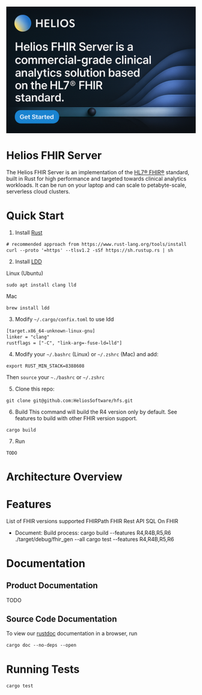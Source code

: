 [![Helios FHIR Server](https://github.com/HeliosSoftware/hfs/blob/main/github-banner.png)](https://heliossoftware.com)

# Helios FHIR Server

The Helios FHIR Server is an implementation of the [HL7® FHIR®](https://hl7.org/fhir) standard, built in Rust for high performance and targeted towards clinical analytics workloads.  It can be run on your laptop and can scale to petabyte-scale, serverless cloud clusters.

# Quick Start

1. Install [Rust](https://www.rust-lang.org/tools/install)
```
# recommended approach from https://www.rust-lang.org/tools/install
curl --proto '=https' --tlsv1.2 -sSf https://sh.rustup.rs | sh
```

2. Install [LDD](https://lld.llvm.org/)

Linux (Ubuntu)
```
sudo apt install clang lld
```
Mac
```
brew install ldd
```
3.  Modify `~/.cargo/confix.toml` to use ldd
```
[target.x86_64-unknown-linux-gnu]
linker = "clang"
rustflags = ["-C", "link-arg=-fuse-ld=lld"]
```
4.  Modify your `~/.bashrc` (Linux) or `~/.zshrc` (Mac) and add:
````
export RUST_MIN_STACK=8388608
````
Then `source` your `~./bashrc` or `~/.zshrc`

5.  Clone this repo:
```
git clone git@github.com:HeliosSoftware/hfs.git
```
6.  Build
This command will build the R4 version only by default.  See features to build with other FHIR version support.
```
cargo build
```
7.  Run
```
TODO
```

# Architecture Overview


# Features

List of FHIR versions supported
FHIRPath
FHIR Rest API
SQL On FHIR

- Document: Build process:
      cargo build --features R4,R4B,R5,R6
      ./target/debug/fhir_gen --all
      cargo test --features R4,R4B,R5,R6

# Documentation

## Product Documentation

TODO

## Source Code Documentation

To view our [rustdoc](https://doc.rust-lang.org/rustdoc/) documentation in a browser, run
```
cargo doc --no-deps --open
```
# Running Tests
```
cargo test
```

